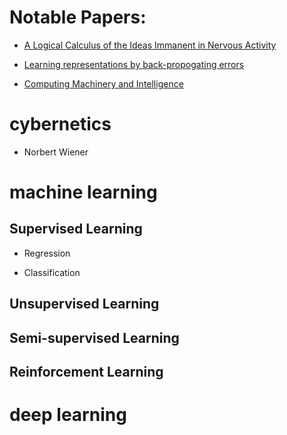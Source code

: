 # Notable Papers:

* [A Logical Calculus of the Ideas Immanent in Nervous Activity](http://www.cse.chalmers.se/~coquand/AUTOMATA/mcp.pdf)

* [Learning representations by back-propogating errors](https://www.iro.umontreal.ca/~vincentp/ift3395/lectures/backprop_old.pdf)

* [Computing Machinery and Intelligence](https://www.csee.umbc.edu/courses/471/papers/turing.pdf)



# cybernetics
* Norbert Wiener

# machine learning

  ## Supervised Learning
   * Regression
   
   * Classification
   
  ## Unsupervised Learning
  ## Semi-supervised Learning
  ## Reinforcement Learning
  
  

# deep learning
